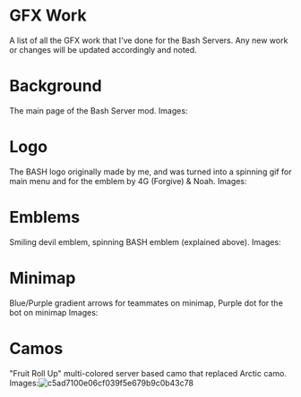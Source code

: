 # GFX Work
A list of all the GFX work that I've done for the Bash Servers. Any new work or changes will be updated accordingly and noted.

# Background
The main page of the Bash Server mod.
Images: 

# Logo
The BASH logo originally made by me, and was turned into a spinning gif for main menu and for the emblem by 4G (Forgive) & Noah.
Images: 

# Emblems
Smiling devil emblem, spinning BASH emblem (explained above).
Images: 

# Minimap
Blue/Purple gradient arrows for teammates on minimap, Purple dot for the bot on minimap
Images: 

# Camos
"Fruit Roll Up" multi-colored server based camo that replaced Arctic camo.
Images:![c5ad7100e06cf039f5e679b9c0b43c78](https://user-images.githubusercontent.com/69699201/183991557-af3e7ea5-24e0-4c92-abd5-6a7a0f43043a.png)
